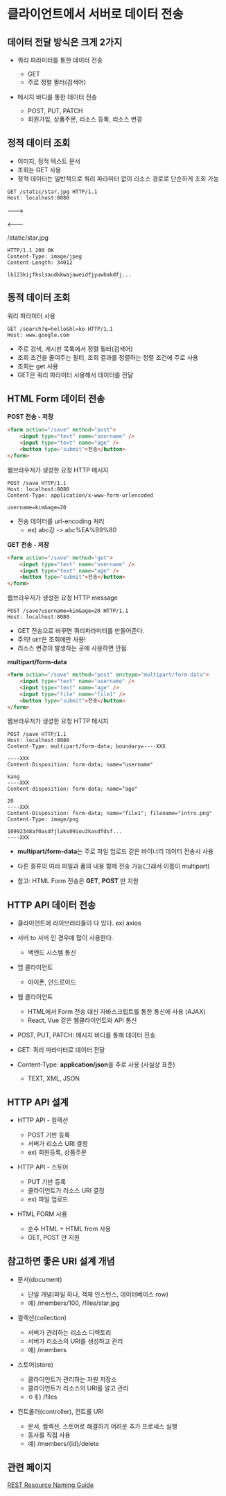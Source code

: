 # 클라이언트에서 서버로 데이터 전송

## 데이터 전달 방식은 크게 2가지

- 쿼리 파라미터를 통한 데이터 전송
    - GET
    - 주로 정렬 필터(검색어)

- 메시지 바디를 통한 데이터 전송
    - POST, PUT, PATCH
    - 회원가입, 상품주문, 리소스 등록, 리소스 변경


## 정적 데이터 조회

- 이미지, 정적 텍스트 문서
- 조회는 GET 사용
- 정적 데이터는 일반적으로 쿼리 파라미터 없이 리소스 경로로 단순하게 조회 가능

```
GET /static/star.jpg HTTP/1.1
Host: localhost:8080
```

--->

<---

/static/star.jpg
```
HTTP/1.1 200 OK
Content-Type: image/jpeg
Content-Length: 34012

lk123kijfkslsaudkkwajaweidfjyuwhakdfj...
```

## 동적 데이터 조회
쿼리 파라미터 사용

```
GET /search?q=hello&hl=ko HTTP/1.1
Host: www.google.com
```

- 주로 검색, 게시판 목록에서 정렬 필터(검색어)
- 조회 조건을 줄여주는 필터, 조회 결과를 정렬하는 정렬 조건에 주로 사용
- 조회는 get 사용
- GET은 쿼리 파라미터 사용해서 데이터를 전달


## HTML Form 데이터 전송
__POST 전송 - 저장__

```html
<form action="/save" method="post">
    <input type="text" name="username" />
    <input type="text" name="age" />
    <button type="submit">전송</button>
</form>
```

웹브라우저가 생성한 요청 HTTP 메시지

```
POST /save HTTP/1.1
Host: localhost:8080
Content-Type: application/x-www-form-urlencoded

username=kim&age=20
```
- 전송 데이터를 url-encoding 처리
    - ex) abc강 -> abc%EA%B9%80

__GET 전송 - 저장__

```html
<form action="/save" method="get">
    <input type="text" name="username" />
    <input type="text" name="age" />
    <button type="submit">전송</button>
</form>
```

웹브라우저가 생성한 요청 HTTP message
```
POST /save?username=kim&age=20 HTTP/1.1
Host: localhost:8080

```
- GET 전송으로 바꾸면 쿼리파라미터를 만들어준다.
- 주의! `GET`은 조회에만 사용!
- 리소스 변경이 발생하는 곳에 사용하면 안됨.

__multipart/form-data__

```html
<form action="/save" method="post" enctype="multipart/form-data">
    <input type="text" name="username" />
    <input type="text" name="age" />
    <input type="file" name="file1" />
    <button type="submit">전송</button>
</form>
```

웹브라우저가 생성한 요청 HTTP 메시지

```
POST /save HTTP/1.1
Host: localhost:8080
Content-Type: multipart/form-data; boundary=----XXX

----XXX
Content-Disposition: form-data; name="username"

kang
----XXX
Content-disposition: form-data; name="age"

20
----XXX
Content-Disposition: form-data; name="file1"; filename="intro.png"
Content-Type: image/png

10992348af0asdfjlaks09iou3kasdfdsf...
----XXX

```

- **multipart/form-data**는 주로 파일 업로드 같은 바이너리 데이터 전송시 사용
- 다른 종류의 여러 파일과 폼의 내용 함께 전송 가능(그래서 이름이 multipart)

- 참고: HTML Form 전송은 __GET__, __POST__ 만 지원


## HTTP API 데이터 전송

- 클라이언트에 라이브러리들이 다 있다. ex) axios

- 서버 to 서버 인 경우에 많이 사용한다.
    - 백엔드 시스템 통신

- 앱 클라이언트
    - 아이폰, 안드로이드

- 웹 클라이언트

    - HTML에서 Form 전송 대신 자바스크립트를 통한 통신에 사용 (AJAX)
    - React, Vue 같은 웹클라이언트와 API 통신

- POST, PUT, PATCH: 메시지 바디를 통해 데이터 전송
- GET: 쿼리 파라미터로 데이터 전달
- Content-Type: **application/json**을 주로 사용 (사실상 표준)
    - TEXT, XML, JSON


## HTTP API 설계 

- HTTP API - 컬렉션
    - POST 기반 등록
    - 서버가 리소스 URI 결정
    - ex) 회원등록, 상품주문

- HTTP API - 스토어
    - PUT 기반 등록
    - 클라이언트가 리소스 URI 결정
    - ex) 파일 업로드

- HTML FORM 사용
    - 순수 HTML + HTML from 사용
    - GET, POST 만 지원



## 참고하면 좋은 URI 설계 개념

- 문서(document)
    - 단일 개념(파일 하나, 객체 인스턴스, 데이터베이스 row)
    - 예) /members/100, /files/star.jpg

- 컬렉션(collection)
    - 서버가 관리하는 리소스 디렉토리
    - 서버가 리소스의 URI를 생성하고 관리
    - 예) /members

- 스토어(store)
    - 클라이언트가 관리하는 자원 저장소
    - 클라이언트가 리소스의 URI를 알고 관리
    - ㅇㅖ) /files

- 컨트롤러(controller), 컨트롤 URI
    - 문서, 컬렉션, 스토어로 해결하기 어려운 추가 프로세스 실행
    - 동사를 직접 사용
    - 예) /members/{id}/delete


## 관련 페이지

[REST Resource Naming Guide](https://restfulapi.net/resource-naming)